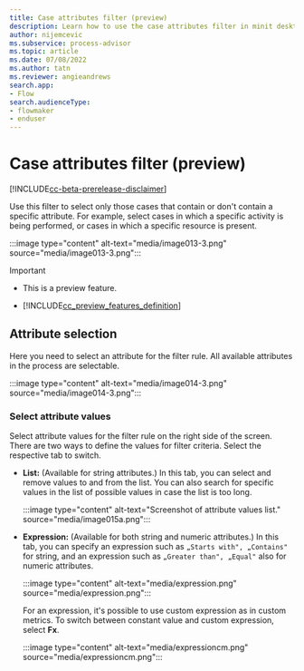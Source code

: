 ```yaml
---
title: Case attributes filter (preview)
description: Learn how to use the case attributes filter in minit desktop application in process advisor.
author: nijemcevic
ms.subservice: process-advisor
ms.topic: article
ms.date: 07/08/2022
ms.author: tatn
ms.reviewer: angieandrews
search.app:
- Flow
search.audienceType:
- flowmaker
- enduser
---
```


# Case attributes filter (preview)

[!INCLUDE[cc-beta-prerelease-disclaimer](./includes/cc-beta-prerelease-disclaimer.md)]

Use this filter to select only those cases that contain or don't contain a specific attribute. For example, select cases in which a specific activity is being performed, or cases in which a specific resource is present.

:::image type="content" alt-text="media/image013-3.png" source="media/image013-3.png":::

> [!IMPORTANT]
> - This is a preview feature.
>
> - [!INCLUDE[cc_preview_features_definition](includes/cc-preview-features-definition.md)]

## Attribute selection

Here you need to select an attribute for the filter rule. All available attributes in the process are selectable.

:::image type="content" alt-text="media/image014-3.png" source="media/image014-3.png":::

### Select attribute values

Select attribute values for the filter rule on the right side of the screen. There are two ways to define the values for filter criteria. Select the respective tab to switch.

- **List:** (Available for string attributes.) In this tab, you can select and remove values to and from the list. You can also search for specific values in the list of possible values in case the list is too long.

   :::image type="content" alt-text="Screenshot of attribute values list." source="media/image015a.png":::

- **Expression:** (Available for both string and numeric attributes.) In this tab, you can specify an expression such as `„Starts with", „Contains"` for string, and an expression such as `„Greater than", „Equal"` also for numeric attributes.

   :::image type="content" alt-text="media/expression.png" source="media/expression.png":::

   For an expression, it's possible to use custom expression as in custom metrics. To switch between constant value and custom expression, select **Fx**.

   :::image type="content" alt-text="media/expressioncm.png" source="media/expressioncm.png":::


